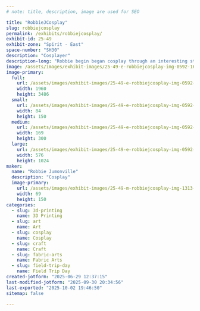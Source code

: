 ```yaml
---
# note: title, description, image are used for SEO

title: "RobbieJCosplay"
slug: robbiejcosplay
permalink: /exhibits/robbiejcosplay/
exhibit-id: 25-49
exhibit-zone: "Spirit - East"
space-number: "SH30"
description: "Cosplayer"
description-long: "Robbie begin began cosplay through an interesting start. They began dancing at age 3, as they got older it was hard to find “male” costumes… so they started to design their own. At first their mother made them, but Robbie watched and learned eventually making them themselves. Robbie’s first introduction to anime was Sailor Moon in the 90’s while in high school. This lead to them making their first “cosplay” for a Halloween party. Their friends decided they wanted to do a Sailor Moon group and Robbie choice Prince Diamond. About a year or two later they attended their first conversation in New Orleans and it was like a whole new world opened up to them! Since then they continued to design and make costumes including their sisters wedding dress. With every new cosplay, Robbie tries to incorporate a new skill, technique or material they’ve never worked with before always trying to improve."
image: /assets/images/exhibit-images/25-49-e-robbiejcosplay-img-0592-169x300.jpeg
image-primary: 
  full:
    url: /assets/images/exhibit-images/25-49-e-robbiejcosplay-img-0592-full.jpeg
    width: 1960
    height: 3486
  small:
    url: /assets/images/exhibit-images/25-49-e-robbiejcosplay-img-0592-84x150.jpeg
    width: 84
    height: 150
  medium:
    url: /assets/images/exhibit-images/25-49-e-robbiejcosplay-img-0592-169x300.jpeg
    width: 169
    height: 300
  large:
    url: /assets/images/exhibit-images/25-49-e-robbiejcosplay-img-0592-576x1024.jpeg
    width: 576
    height: 1024
maker: 
  name: "Robbie Jumonville"
  description: "Cosplay"
  image-primary:
    url: /assets/images/exhibit-images/25-49-m-robbiejcosplay-img-1313-69x150.png
    width: 69
    height: 150
categories: 
  - slug: 3d-printing
    name: 3D Printing
  - slug: art
    name: Art
  - slug: cosplay
    name: Cosplay
  - slug: craft
    name: Craft
  - slug: fabric-arts
    name: Fabric Arts
  - slug: field-trip-day
    name: Field Trip Day
created-jotform: "2025-06-29 12:37:15"
last-modified-jotform: "2025-09-30 20:34:56"
last-exported: "2025-10-02 19:46:50"
sitemap: false

---
```

